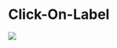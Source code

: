 # Click-On-Label
![](https://github.com/LevenWin/Click-On-Label/Downloads/Click-On-Label-master-2/WX20170317-093117.png)  

